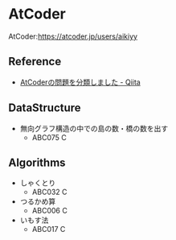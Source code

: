 AtCoder
====
AtCoder:https://atcoder.jp/users/aikiyy 

## Reference
- [AtCoderの問題を分類しました - Qiita](https://qiita.com/KoyanagiHitoshi/items/32dc42d8c5ee75339e54#%E9%99%A4%E6%B3%95)

## DataStructure
- 無向グラフ構造の中での島の数・橋の数を出す
  - ABC075 C
  
## Algorithms
- しゃくとり
  - ABC032 C
- つるかめ算
  - ABC006 C
- いもす法
  - ABC017 C
